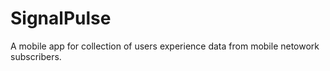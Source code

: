 # SignalPulse
A mobile app for collection of users experience data from mobile netowork subscribers.
